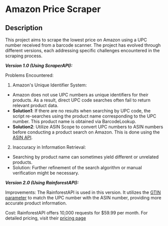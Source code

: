 # Amazon Price Scraper

## Description
This project aims to scrape the lowest price on Amazon using a UPC number received from a barcode scanner. The project has evolved through different versions, each addressing specific challenges encountered in the scraping process.


**_Version 1.0 (Using ScraperAPI):_**

Problems Encountered: 

1) Amazon's Unique Identifier System:
- Amazon does not use UPC numbers as unique identifiers for their products. As a result, direct UPC code searches often fail to return relevant product data.
- **Solution1**:
  If there are no results when searching by UPC code, the script re-searches using the product name corresponding to the UPC number. This product name is obtained via BarcodeLookup.
- **Solution2**:
Utilize ASIN Scope to convert UPC numbers to ASIN numbers before conducting a product search on Amazon. This is done using the [ASIN API](https://asinapi.com/).


2) Inaccuracy in Information Retrieval:
- Searching by product name can sometimes yield different or unrelated products.
- Solution: Further refinement of the search algorithm or manual verification might be necessary.


**_Version 2.0 (Using RainforestAPI):_**

Improvements:
The RainforestAPI is used in this version. It utilizes the [GTIN parameter](https://www.rainforestapi.com/docs/product-data-api/parameters/product) to match the UPC number with the ASIN number, providing more accurate product information.

Cost: RainforestAPI offers 10,000 requests for $59.99 per month. For detailed pricing, visit their [pricing page](https://www.rainforestapi.com/pricing/)

